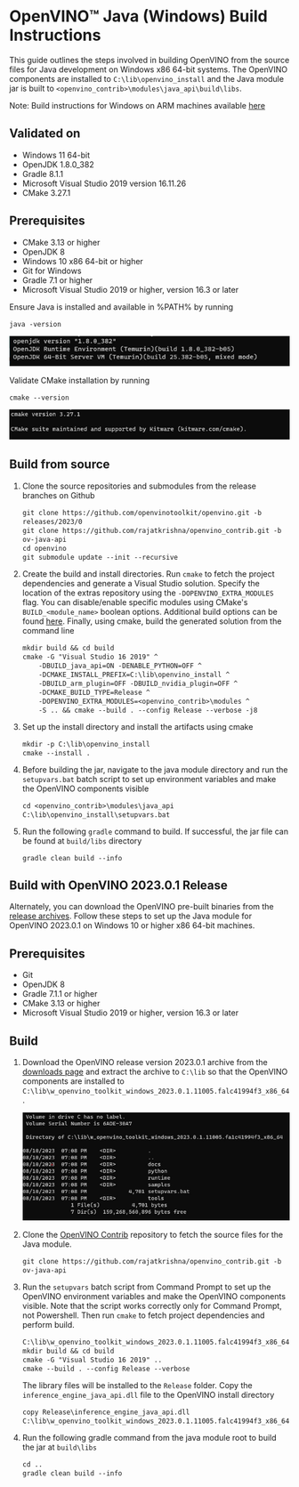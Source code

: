 # OpenVINO™ Java (Windows) Build Instructions

This guide outlines the steps involved in building OpenVINO from the source files for Java development on Windows x86 64-bit systems. The OpenVINO components are installed to `C:\lib\openvino_install` and the Java module jar is built to `<openvino_contrib>\modules\java_api\build\libs`.

Note: Build instructions for Windows on ARM machines available [here](https://github.com/openvinotoolkit/openvino/blob/master/docs/dev/build_windows.md)

## Validated on

- Windows 11 64-bit
- OpenJDK 1.8.0_382
- Gradle 8.1.1
- Microsoft Visual Studio 2019 version 16.11.26
- CMake 3.27.1

## Prerequisites

- CMake 3.13 or higher
- OpenJDK 8
- Windows 10 x86 64-bit or higher
- Git for Windows
- Gradle 7.1 or higher
- Microsoft Visual Studio 2019 or higher, version 16.3 or later

Ensure Java is installed and available in %PATH% by running
```
java -version
```

![jdk-win-version.png](img/jdk-win-version.png)

Validate CMake installation by running
```
cmake --version
```

![cmake-win-version.png](img/cmake-win-version.png)

## Build from source

1. Clone the source repositories and submodules from the release branches on Github

    ```
    git clone https://github.com/openvinotoolkit/openvino.git -b releases/2023/0
    git clone https://github.com/rajatkrishna/openvino_contrib.git -b ov-java-api
    cd openvino
    git submodule update --init --recursive
    ```

2. Create the build and install directories. Run `cmake` to fetch the project dependencies and generate a Visual Studio solution. Specify the location of the extras repository using the `-DOPENVINO_EXTRA_MODULES` flag. You can disable/enable specific modules using CMake's `BUILD_<module_name>` boolean options. Additional build options can be found [here](https://github.com/openvinotoolkit/openvino/blob/master/docs/dev/build_windows.md#additional-build-options). Finally, using cmake, build the generated solution from the command line

    ``` 
    mkdir build && cd build
    cmake -G "Visual Studio 16 2019" ^
        -DBUILD_java_api=ON -DENABLE_PYTHON=OFF ^
        -DCMAKE_INSTALL_PREFIX=C:\lib\openvino_install ^
        -DBUILD_arm_plugin=OFF -DBUILD_nvidia_plugin=OFF ^
        -DCMAKE_BUILD_TYPE=Release ^
        -DOPENVINO_EXTRA_MODULES=<openvino_contrib>\modules ^
        -S .. && cmake --build . --config Release --verbose -j8
    ```

3. Set up the install directory and install the artifacts using cmake

    ```
    mkdir -p C:\lib\openvino_install
    cmake --install .
    ```
    
4. Before building the jar, navigate to the java module directory and run the `setupvars.bat` batch script to set up environment variables and make the OpenVINO components visible

    ```
    cd <openvino_contrib>\modules\java_api
    C:\lib\openvino_install\setupvars.bat
    ```

5. Run the following `gradle` command to build. If successful, the jar file can be found at `build/libs` directory

    ```
    gradle clean build --info
    ```

## Build with OpenVINO 2023.0.1 Release

Alternately, you can download the OpenVINO pre-built binaries from the [release archives](https://storage.openvinotoolkit.org/repositories/openvino/packages/2023.0.1). Follow these steps to set up the Java module for OpenVINO 2023.0.1 on Windows 10 or higher x86 64-bit machines.

## Prerequisites

- Git
- OpenJDK 8
- Gradle 7.1.1 or higher
- CMake 3.13 or higher
- Microsoft Visual Studio 2019 or higher, version 16.3 or later

## Build

1. Download the OpenVINO release version 2023.0.1 archive from the [downloads page](https://storage.openvinotoolkit.org/repositories/openvino/packages/2023.0.1/linux) and extract the archive to `C:\lib` so that the OpenVINO components are installed to `C:\lib\w_openvino_toolkit_windows_2023.0.1.11005.falc41994f3_x86_64`. 

    ![ov-install-dir](img/ov-install-dir.png)

2. Clone the [OpenVINO Contrib](https://github.com/openvinotoolkit/openvino_contrib) repository to fetch the source files for the Java module.
   
    ```
    git clone https://github.com/rajatkrishna/openvino_contrib.git -b ov-java-api
    ```

3. Run the `setupvars` batch script from Command Prompt to set up the OpenVINO environment variables and make the OpenVINO components visible. Note that the script works correctly only for Command Prompt, not Powershell. Then run `cmake` to fetch project dependencies and perform build.

    ```
    C:\lib\w_openvino_toolkit_windows_2023.0.1.11005.falc41994f3_x86_64\setupvars.bat
    mkdir build && cd build
    cmake -G "Visual Studio 16 2019" ..
    cmake --build . --config Release --verbose
    ```

    The library files will be installed to the `Release` folder. Copy the `inference_engine_java_api.dll` file to the OpenVINO install directory
    
    ```
    copy Release\inference_engine_java_api.dll C:\lib\w_openvino_toolkit_windows_2023.0.1.11005.falc41994f3_x86_64\runtime\bin\intel64\Release
    ```

4. Run the following gradle command from the java module root to build the jar at `build\libs`

    ```
    cd ..
    gradle clean build --info
    ```